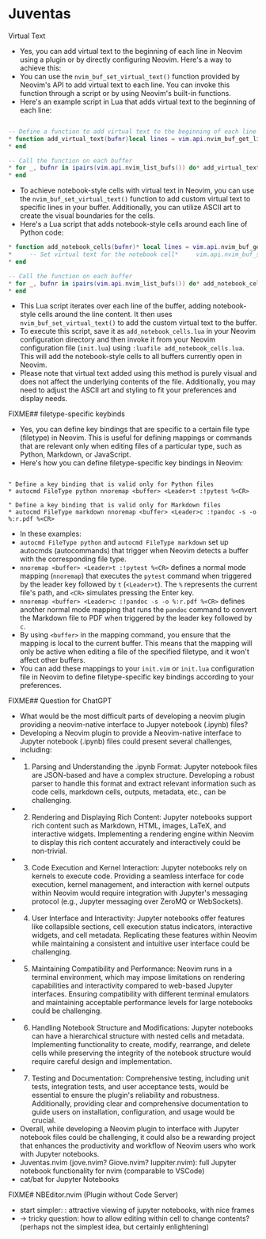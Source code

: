 # Juventas


Virtual Text

* Yes, you can add virtual text to the beginning of each line in Neovim using a plugin or by directly configuring Neovim. Here's a way to achieve this:
* You can use the `nvim_buf_set_virtual_text()` function provided by Neovim's API to add virtual text to each line. You can invoke this function through a script or by using Neovim's built-in functions.
* Here's an example script in Lua that adds virtual text to the beginning of each line:

```lua

-- Define a function to add virtual text to the beginning of each line
* function add_virtual_text(bufnr)local lines = vim.api.nvim_buf_get_lines(bufnr, 0, -1, false)* for i, line in ipairs(lines) do*     -- Add virtual text "| " to the beginning of each line*     vim.api.nvim_buf_set_virtual_text(bufnr, -1, i - 1, {{'| ', 'Comment'}}, {})* end
* end

-- Call the function on each buffer
* for _, bufnr in ipairs(vim.api.nvim_list_bufs()) do* add_virtual_text(bufnr)
* end

```
* To achieve notebook-style cells with virtual text in Neovim, you can use the `nvim_buf_set_virtual_text()` function to add custom virtual text to specific lines in your buffer. Additionally, you can utilize ASCII art to create the visual boundaries for the cells.
* Here's a Lua script that adds notebook-style cells around each line of Python code:

```lua
* function add_notebook_cells(bufnr)* local lines = vim.api.nvim_buf_get_lines(bufnr, 0, -1, false)* for i, line in ipairs(lines) do*     -- Add notebook-style cells around each line*     local notebook_line = '│  ' .. line .. '  │'*     local notebook_border = '┌' .. string.rep('─', #notebook_line - 2) .. '┐'
*     -- Set virtual text for the notebook cell*     vim.api.nvim_buf_set_virtual_text(bufnr, -1, i - 1, {{notebook_border, 'Comment'}, {notebook_line, 'Comment'}, {notebook_border, 'Comment'}}, {})* end
* end

-- Call the function on each buffer
* for _, bufnr in ipairs(vim.api.nvim_list_bufs()) do* add_notebook_cells(bufnr)
* end

```
* This Lua script iterates over each line of the buffer, adding notebook-style cells around the line content. It then uses `nvim_buf_set_virtual_text()` to add the custom virtual text to the buffer.
* To execute this script, save it as `add_notebook_cells.lua` in your Neovim configuration directory and then invoke it from your Neovim configuration file (`init.lua`) using `:luafile add_notebook_cells.lua`. This will add the notebook-style cells to all buffers currently open in Neovim.
* Please note that virtual text added using this method is purely visual and does not affect the underlying contents of the file. Additionally, you may need to adjust the ASCII art and styling to fit your preferences and display needs.

FIXME## filetype-specific keybinds

* Yes, you can define key bindings that are specific to a certain file type (filetype) in Neovim. This is useful for defining mappings or commands that are relevant only when editing files of a particular type, such as Python, Markdown, or JavaScript.
* Here's how you can define filetype-specific key bindings in Neovim:

```vim

" Define a key binding that is valid only for Python files
* autocmd FileType python nnoremap <buffer> <Leader>t :!pytest %<CR>

" Define a key binding that is valid only for Markdown files
* autocmd FileType markdown nnoremap <buffer> <Leader>c :!pandoc -s -o %:r.pdf %<CR>

```
* In these examples:
* `autocmd FileType python` and `autocmd FileType markdown` set up autocmds (autocommands) that trigger when Neovim detects a buffer with the corresponding file type.
* `nnoremap <buffer> <Leader>t :!pytest %<CR>` defines a normal mode mapping (`nnoremap`) that executes the `pytest` command when triggered by the leader key followed by `t` (`<Leader>t`). The `%` represents the current file's path, and `<CR>` simulates pressing the Enter key.
* `nnoremap <buffer> <Leader>c :!pandoc -s -o %:r.pdf %<CR>` defines another normal mode mapping that runs the `pandoc` command to convert the Markdown file to PDF when triggered by the leader key followed by `c`.
* By using `<buffer>` in the mapping command, you ensure that the mapping is local to the current buffer. This means that the mapping will only be active when editing a file of the specified filetype, and it won't affect other buffers.
* You can add these mappings to your `init.vim` or `init.lua` configuration file in Neovim to define filetype-specific key bindings according to your preferences.

FIXME## Question for ChatGPT

* What would be the most difficult parts of developing a neovim plugin providing a neovim-native interface to Jupyer notebook (.ipynb) files?
* Developing a Neovim plugin to provide a Neovim-native interface to Jupyter notebook (.ipynb) files could present several challenges, including:
* 1. Parsing and Understanding the .ipynb Format: Jupyter notebook files are JSON-based and have a complex structure. Developing a robust parser to handle this format and extract relevant information such as code cells, markdown cells, outputs, metadata, etc., can be challenging.
* 2. Rendering and Displaying Rich Content: Jupyter notebooks support rich content such as Markdown, HTML, images, LaTeX, and interactive widgets. Implementing a rendering engine within Neovim to display this rich content accurately and interactively could be non-trivial.
* 3. Code Execution and Kernel Interaction: Jupyter notebooks rely on kernels to execute code. Providing a seamless interface for code execution, kernel management, and interaction with kernel outputs within Neovim would require integration with Jupyter's messaging protocol (e.g., Jupyter messaging over ZeroMQ or WebSockets).
* 4. User Interface and Interactivity: Jupyter notebooks offer features like collapsible sections, cell execution status indicators, interactive widgets, and cell metadata. Replicating these features within Neovim while maintaining a consistent and intuitive user interface could be challenging.
* 5. Maintaining Compatibility and Performance: Neovim runs in a terminal environment, which may impose limitations on rendering capabilities and interactivity compared to web-based Jupyter interfaces. Ensuring compatibility with different terminal emulators and maintaining acceptable performance levels for large notebooks could be challenging.
* 6. Handling Notebook Structure and Modifications: Jupyter notebooks can have a hierarchical structure with nested cells and metadata. Implementing functionality to create, modify, rearrange, and delete cells while preserving the integrity of the notebook structure would require careful design and implementation.
* 7. Testing and Documentation: Comprehensive testing, including unit tests, integration tests, and user acceptance tests, would be essential to ensure the plugin's reliability and robustness. Additionally, providing clear and comprehensive documentation to guide users on installation, configuration, and usage would be crucial.
* Overall, while developing a Neovim plugin to interface with Jupyter notebook files could be challenging, it could also be a rewarding project that enhances the productivity and workflow of Neovim users who work with Jupyter notebooks.
* Juventas.nvim (jove.nvim? Giove.nvim? Iuppiter.nvim): full Jupyter notebook functionality for nvim (comparable to VSCode)
* cat/bat for Jupyter Notebooks

FIXME# NBEditor.nvim (Plugin without Code Server)

* start simpler: : attractive viewing of jupyter notebooks, with nice frames
* → tricky question: how to allow editing within cell to change contents? (perhaps not the simplest idea, but certainly enlightening)
